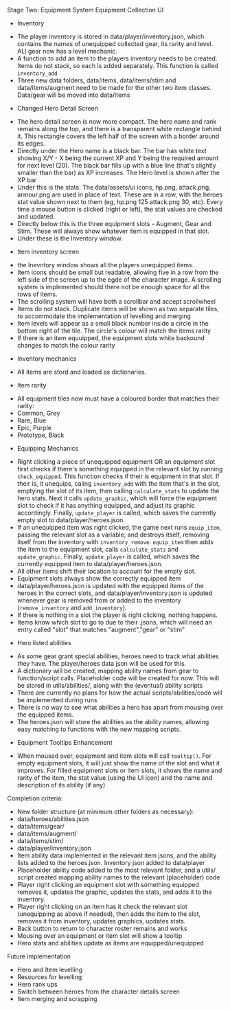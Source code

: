 Stage Two: Equipment System
Equipment Collection UI

* Inventory
 - The player inventory is stored in data/player/inventory.json, which contains the names of unequipped collected gear, its rarity and level. ALl gear now has a level mechanic.
 - A function to add an item to the players inventory needs to be created. Items do not stack, so each is added separately. This function is called ```inventory_add```
 - Three new data folders, data/items, data/items/stim and data/items/augment need to be made for the other two item classes. Data/gear will be moved into data/items
* Changed Hero Detail Screen
 - The hero detail screen is now more compact. The hero name and rank remains along the top, and there is a transparent white rectangle behind it. This rectangle covers the left half of the screen with a border around its edges.
 - Directly under the Hero name is a black bar. The bar has white text showing X/Y - X being the current XP and Y being the required amount for next level (20). The black bar fills up with a blue line (that's slightly smaller than the bar) as XP increases. The Hero level is shown after the XP bar
 - Under this is the stats. The data/assets/ui icons, hp.png, attack.png, armour.png are used in place of text. These are in a row, with the heroes stat value shown next to them (eg, hp.png 125 attack.png 30, etc). Every time a mouse button is clicked (right or left), the stat values are checked and updated.
 - Directly below this is the three equipment slots - Augment, Gear and Stim. These will always show whatever item is equipped in that slot.
 - Under these is the Inventory window.
* Item inventory screen
 - the Inevntory window shows all the players unequipped items. 
 - Item icons should be small but readable, allowing five in a row from the left side of the screen up to the egde of the character image. A scrolling system is implemented should there not be enough space for all the rows of items.
 - The scrolling system will have both a scrollbar and accept scrollwheel
 - Items do not stack. Duplicate items will be shown as two separate tiles, to accommodate the implementation of levelling and merging
 - Item levels will appear as a small black number inside a circle in the bottom right of the tile. The circle's colour will match the items rarity
 - If there is an item equuipped, the equipment slots white backound changes to match the colour rarity
* Inventory mechanics
 - All items are stord and loaded as dictionaries.
* Item rarity
 - All equipment tiles now must have a coloured border that matches their rarity:
  - Common, Grey
  - Rare, Blue
  - Epic, Purple
  - Prototype, Black
* Equipping Mechanics
 - Right clicking a piece of unequipped equipment OR an equipment slot first checks if there's something equipped in the relevant slot by running ```check_equipped```. This function checks if their is equipment in that slot. If their is, it unequips, caling ``inventory_add`` with the item that's in the slot, emptying the slot of its item, then calling ``calculate_stats`` to update the hero stats. Next it calls ``update_graphic``, which will force the equipment slot to check if it has anything equipped, and adjust its graphic accordingly.  Finally, ``update_player`` is called, which saves the currently empty slot to data/player/heroes.json.
 - If an unequipped item was right clicked, the game next runs ``equip_item``, passing the relevant slot as a variable, and destroys itself, removing itself from the inventory with ``inventory_remove``. ``equip_item`` then adds the item to the equipment slot, calls ``calculate_stats`` and ``update_graphic``. Finally, ``update_player`` is called, which saves the currently equipped item to data/player/heroes.json.
 - All other items shift their location to account for the empty slot.
 - Equipment slots always show the correctly equipped item 
 - data/player/heroes.json is updated with the equipped items of the heroes in the correct slots, and data/player/inventory.json is updated whenever gear is removed from or added to the inventory (``remove_inventory`` and ``add_inventory``).
 - If there is nothing in a slot the player is right clicking, nothing happens.
 - Items know which slot to go to due to their .jsons, which will need an entry called "slot" that matches "augment","gear" or "stim"
* Hero listed abilities
 - As some gear grant special abilities, heroes need to track what abilities they have. The player/heroes data json will be used for this.
 - A dictionary will be created, mapping ability names from gear to function/script calls. Placeholder code will be created for now. This will be stored in utils/abilities/, along with the (eventual) ability scripts
 - There are currently no plans for how the actual scripts/abilities/code will be implemented during runs
 - There is no way to see what abilities a hero has apart from mousing over the equipped items.
 - The heroes.json will store the abilities as the ability names, allowing easy matching to functions with the new mapping scripts.
* Equipment Tooltips Enhancement
 - When moused over, equipment and item slots will call ``tooltip()``. For empty equipment slots, it will just show the name of the slot and what it improves. For filled equipment slots or item slots, it shows the name and rarity of the item, the stat value (using the UI icon) and the name and description of its ability (if any)


Completion criteria:
 - New folder structure (at minimum other folders as necessary):
  - data/heroes/abilities.json
  - data/items/gear/
  - data/items/augment/
  - data/items/stim/
  - data/player/inventory.json
 - Item ability data implemented in the relevant item jsons, and the ability lists added to the heroes.json. Inventory json added to data/player
 - Placeholder ability code added to the most relevant folder, and a utils/ script created mapping ability names to the relevant (placeholder) code
 - Player right clicking an equipment slot with something equipped removes it, updates the graphic, updates the stats, and adds it to the inventory.
 - Player right clicking on an item has it check the relevant slot (unequipping as above if needed), then adds the item to the slot, removes it from inventory, updates graphics, updates stats.
 - Back button to return to character roster remains and works
 - Mousing over an equipment or item slot will show a tooltip
 - Hero stats and abilities update as items are equipped/unequipped
 
 Future implementation
 - Hero and Item levelling
 - Resources for levelling
 - Hero rank ups
 - Switch between heroes from the character details screen
 - Item merging and scrapping